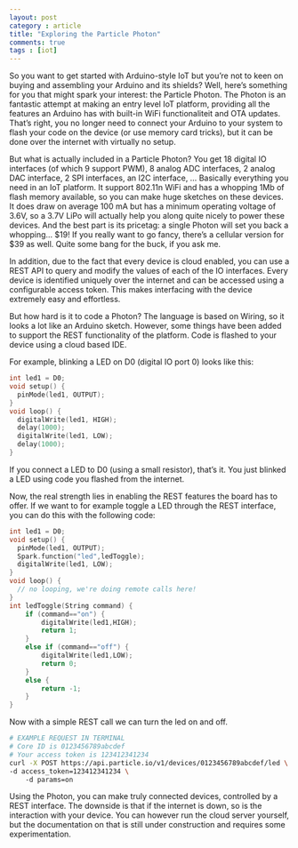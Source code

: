 ```yaml
---
layout: post
category : article
title: "Exploring the Particle Photon"
comments: true
tags : [iot]
---
```


So you want to get started with Arduino-style IoT but you’re not to keen on buying and assembling your Arduino and its shields? Well, here’s something for you that might spark your interest: the Particle Photon. The Photon is an fantastic attempt at making an entry level IoT platform, providing all the features an Arduino has with built-in WiFi functionaliteit and OTA updates. That’s right, you no longer need to connect your Arduino to your system to flash your code on the device (or use memory card tricks), but it can be done over the internet with virtually no setup.

But what is actually included in a Particle Photon? You get 18 digital IO interfaces (of which 9 support PWM), 8 analog ADC interfaces, 2 analog DAC interface, 2 SPI interfaces, an I2C interface, … Basically everything you need in an IoT platform. It support 802.11n WiFi and has a whopping 1Mb of flash memory available, so you can make huge sketches on these devices. It does draw on average 100 mA but has a minimum operating voltage of 3.6V, so a 3.7V LiPo will actually help you along quite nicely to power these devices. And the best part is its pricetag: a single Photon will set you back a whopping… $19! If you really want to go fancy, there’s a cellular version for $39 as well. Quite some bang for the buck, if you ask me.

In addition, due to the fact that every device is cloud enabled, you can use a REST API to query and modify the values of each of the IO interfaces. Every device is identified uniquely over the internet and can be accessed using a configurable access token. This makes interfacing with the device extremely easy and effortless.

But how hard is it to code a Photon? The language is based on Wiring, so it looks a lot like an Arduino sketch. However, some things have been added to support the REST functionality of the platform. Code is flashed to your device using a cloud based IDE.

For example, blinking a LED on D0 (digital IO port 0) looks like this:

``` c
int led1 = D0;  
void setup() {        
  pinMode(led1, OUTPUT);      
}             
void loop() {        
  digitalWrite(led1, HIGH);        
  delay(1000);        
  digitalWrite(led1, LOW);        
  delay(1000);      
}
```

If you connect a LED to D0 (using a small resistor), that’s it. You just blinked a LED using code you flashed from the internet.

Now, the real strength lies in enabling the REST features the board has to offer. If we want to for example toggle a LED through the REST interface, you can do this with the following code:

``` c
int led1 = D0;
void setup() {
  pinMode(led1, OUTPUT);
  Spark.function("led",ledToggle);
  digitalWrite(led1, LOW);
}
void loop() {
  // no looping, we're doing remote calls here!
}
int ledToggle(String command) {
    if (command=="on") {
        digitalWrite(led1,HIGH);
        return 1;
    }
    else if (command=="off") {
        digitalWrite(led1,LOW);
        return 0;
    }
    else {
        return -1;
    }
}
```

Now with a simple REST call we can turn the led on and off.

``` bash
# EXAMPLE REQUEST IN TERMINAL      
# Core ID is 0123456789abcdef      
# Your access token is 123412341234      
curl -X POST https://api.particle.io/v1/devices/0123456789abcdef/led \        
-d access_token=123412341234 \        
    -d params=on
```

Using the Photon, you can make truly connected devices, controlled by a REST interface. The downside is that if the internet is down, so is the interaction with your device. You can however run the cloud server yourself, but the documentation on that is still under construction and requires some experimentation.
